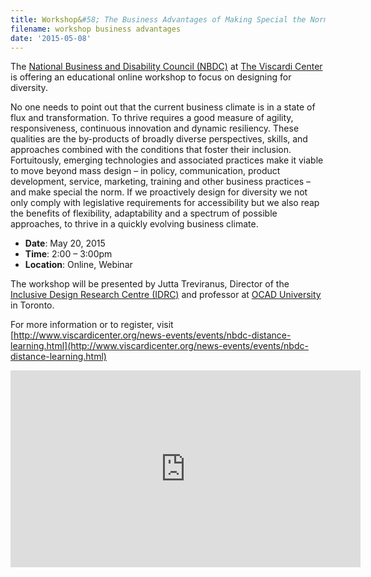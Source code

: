 ```yaml
---
title: Workshop&#58; The Business Advantages of Making Special the Norm
filename: workshop business advantages
date: '2015-05-08'
---
```

The [National Business and Disability Council (NBDC)](http://www.viscardicenter.org/services/nbdc/)
at [The Viscardi Center](http://www.viscardicenter.org/)
is offering an educational online workshop to focus on designing for diversity.

No one needs to point out that the current business climate is in a state of flux
and transformation. To thrive requires a good measure of agility, responsiveness,
continuous innovation and dynamic resiliency. These qualities are the by-products of
broadly diverse perspectives, skills, and approaches combined with the conditions
that foster their inclusion. Fortuitously, emerging technologies and associated
practices make it viable to move beyond mass design – in policy, communication,
product development, service, marketing, training and other business practices –
and make special the norm. If we proactively design for diversity we not only comply
with legislative requirements for accessibility but we also reap the benefits of
flexibility, adaptability and a spectrum of possible approaches, to thrive in a
quickly evolving business climate.

- **Date**: May 20, 2015
- **Time**: 2:00 – 3:00pm
- **Location**: Online, Webinar

The workshop will be presented by Jutta Treviranus, Director of the
[Inclusive Design Research Centre (IDRC)](http://idrc.ocadu.ca/)
and professor at [OCAD University](http://ocadu.ca) in Toronto.

For more information or to register, visit [http://www.viscardicenter.org/news-events/events/nbdc-distance-learning.html](http://www.viscardicenter.org/news-events/events/nbdc-distance-learning.html)
<iframe width="560" height="315" src="https://www.youtube-nocookie.com/embed/cjXKHz
cQypw" frameborder="0" allow="autoplay; encrypted-media" allowfullscreen></iframe>
